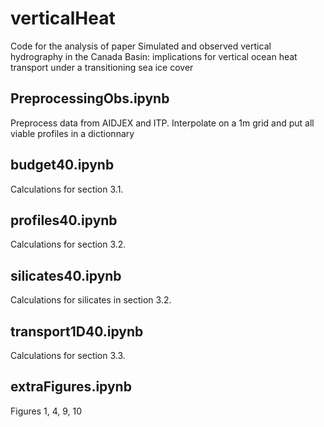 # verticalHeat
Code for the analysis of paper Simulated and observed vertical hydrography in the Canada Basin: implications for vertical ocean heat transport under a transitioning sea ice cover

## PreprocessingObs.ipynb
Preprocess data from AIDJEX and ITP. Interpolate on a 1m grid and put all viable profiles in a dictionnary

## budget40.ipynb
Calculations for section 3.1.

## profiles40.ipynb
Calculations for section 3.2.

## silicates40.ipynb
Calculations for silicates in section 3.2.

## transport1D40.ipynb
Calculations for section 3.3.

## extraFigures.ipynb
Figures 1, 4, 9, 10
